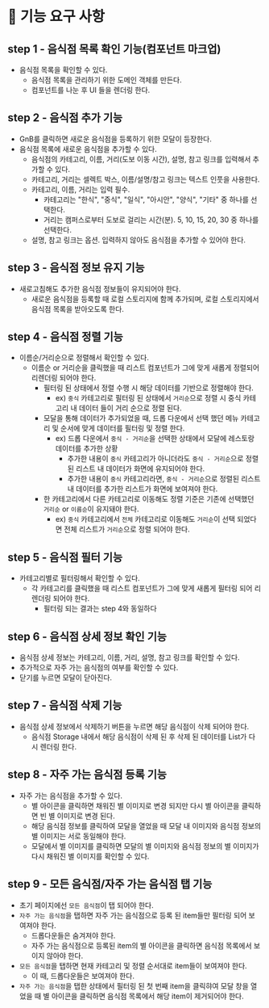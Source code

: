# 🎯 기능 요구 사항

## step 1 - 음식점 목록 확인 기능(컴포넌트 마크업)

- 음식점 목록을 확인할 수 있다.
  - 음식점 목록을 관리하기 위한 도메인 객체를 만든다.
  - 컴포넌트를 나눈 후 UI 들을 렌더링 한다.

## step 2 - 음식점 추가 기능

- GnB를 클릭하면 새로운 음식점을 등록하기 위한 모달이 등장한다.
- 음식점 목록에 새로운 음식점을 추가할 수 있다.
  - 음식점의 카테고리, 이름, 거리(도보 이동 시간), 설명, 참고 링크를 입력해서 추가할 수 있다.
  - 카테고리, 거리는 셀렉트 박스, 이름/설명/참고 링크는 텍스트 인풋을 사용한다.
  - 카테고리, 이름, 거리는 입력 필수.
    - 카테고리는 "한식", "중식", "일식", "아시안", "양식", "기타" 중 하나를 선택한다.
    - 거리는 캠퍼스로부터 도보로 걸리는 시간(분). 5, 10, 15, 20, 30 중 하나를 선택한다.
  - 설명, 참고 링크는 옵션. 입력하지 않아도 음식점을 추가할 수 있어야 한다.

## step 3 - 음식점 정보 유지 기능

- 새로고침해도 추가한 음식점 정보들이 유지되어야 한다.
  - 새로운 음식점을 등록할 때 로컬 스토리지에 함께 추가되며, 로컬 스토리지에서 음식점 목록을 받아오도록 한다.

## step 4 - 음식점 정렬 기능

- 이름순/거리순으로 정렬해서 확인할 수 있다.
  - 이름순 or 거리순을 클릭했을 때 리스트 컴포넌트가 그에 맞게 새롭게 정렬되어 리렌더링 되어야 한다.
    - 필터링 된 상태에서 정렬 수행 시 해당 데이터를 기반으로 정렬해야 한다.
      - ex) `중식` 카테고리로 필터링 된 상태에서 `거리순`으로 정렬 시 중식 카테고리 내 데이터 들이 거리 순으로 정렬 된다.
    - 모달을 통해 데이터가 추가되었을 때, 드롭 다운에서 선택 했던 메뉴 카테고리 및 순서에 맞게 데이터를 필터링 및 정렬 한다.
      - ex) 드롭 다운에서 `중식 - 거리순`을 선택한 상태에서 모달에 레스토랑 데이터를 추가한 상황
        - 추가한 내용이 `중식` 카테고리가 아니더라도 `중식 - 거리순`으로 정렬된 리스트 내 데이터가 화면에 유지되어야 한다.
        - 추가한 내용이 `중식` 카테고리라면, `중식 - 거리순`으로 정렬된 리스트 내 데이터를 추가한 리스트가 화면에 보여져야 한다.
    - 한 카테고리에서 다른 카테고리로 이동해도 정렬 기준은 기존에 선택했던 `거리순` or `이름순`이 유지돼야 한다.
      - ex) `중식` 카테고리에서 `전체` 카테고리로 이동해도 `거리순`이 선택 되었다면 전체 리스트가 `거리순`으로 정렬 되어야 한다.

## step 5 - 음식점 필터 기능

- 카테고리별로 필터링해서 확인할 수 있다.
  - 각 카테고리를 클릭했을 때 리스트 컴포넌트가 그에 맞게 새롭게 필터링 되어 리렌더링 되어야 한다.
    - 필터링 되는 결과는 step 4와 동일하다

## step 6 - 음식점 상세 정보 확인 기능

- 음식점 상세 정보는 카테고리, 이름, 거리, 설명, 참고 링크를 확인할 수 있다.
- 추가적으로 자주 가는 음식점의 여부를 확인할 수 있다.
- 닫기를 누르면 모달이 닫아진다.

## step 7 - 음식점 삭제 기능

- 음식점 상세 정보에서 삭제하기 버튼을 누르면 해당 음식점이 삭제 되어야 한다.
  - 음식점 Storage 내에서 해당 음식점이 삭제 된 후 삭제 된 데이터를 List가 다시 렌더링 한다.

## step 8 - 자주 가는 음식점 등록 기능

- 자주 가는 음식점을 추가할 수 있다.
  - 별 아이콘을 클릭하면 채워진 별 이미지로 변경 되지만 다시 별 아이콘을 클릭하면 빈 별 이미지로 변경 된다.
  - 해당 음식점 정보를 클릭하여 모달을 열었을 때 모달 내 이미지와 음식점 정보의 별 이미지는 서로 동일해야 한다.
  - 모달에서 별 이미지를 클릭하면 모달의 별 이미지와 음식점 정보의 별 이미지가 다시 채워진 별 이미지를 확인할 수 있다.

## step 9 - 모든 음식점/자주 가는 음식점 탭 기능

- 초기 페이지에선 `모든 음식점`이 탭 되어야 한다.
- `자주 가는 음식점`을 탭하면 자주 가는 음식점으로 등록 된 item들만 필터링 되어 보여져야 한다.
  - 드롭다운들은 숨겨져야 한다.
  - 자주 가는 음식점으로 등록된 item의 별 아이콘을 클릭하면 음식점 목록에서 보이지 않아야 한다.
- `모든 음식점`을 탭하면 현재 카테고리 및 정렬 순서대로 item들이 보여져야 한다.
  - 이 때, 드롭다운들은 보여져야 한다.
- `자주 가는 음식점`을 탭한 상태에서 필터링 된 첫 번째 item을 클릭햐여 모달 창을 열었을 때 별 아이콘을 클릭하면 음식점 목록에서 해당 item이 제거되어야 한다.

